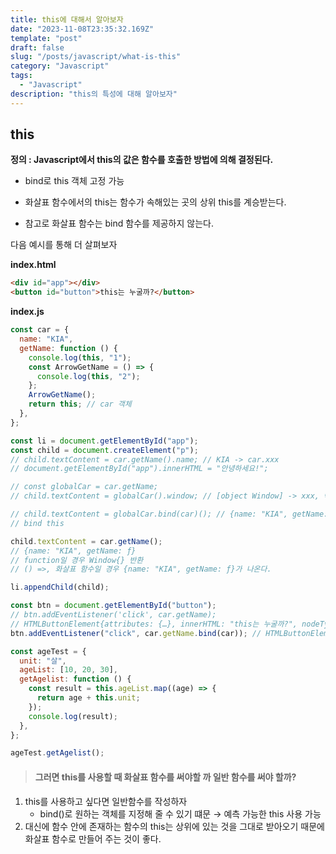 ```yaml
---
title: this에 대해서 알아보자
date: "2023-11-08T23:35:32.169Z"
template: "post"
draft: false
slug: "/posts/javascript/what-is-this"
category: "Javascript"
tags:
  - "Javascript"
description: "this의 특성에 대해 알아보자"
---
```


## this

**정의 : Javascript에서 this의 값은 함수를 호출한 방법에 의해 결정된다.**

- bind로 this 객체 고정 가능

- 화살표 함수에서의 this는 함수가 속해있는 곳의 상위 this를 계승받는다.

- 참고로 화살표 함수는 bind 함수를 제공하지 않는다.

다음 예시를 통해 더 살펴보자

**index.html**

```html
<div id="app"></div>
<button id="button">this는 누굴까?</button>
```

**index.js**

```js
const car = {
  name: "KIA",
  getName: function () {
    console.log(this, "1");
    const ArrowGetName = () => {
      console.log(this, "2");
    };
    ArrowGetName();
    return this; // car 객체
  },
};

const li = document.getElementById("app");
const child = document.createElement("p");
// child.textContent = car.getName().name; // KIA -> car.xxx
// document.getElementById("app").innerHTML = "안녕하세요!";

// const globalCar = car.getName;
// child.textContent = globalCar().window; // [object Window] -> xxx, 밖에서 최상단 window객체가 부른 것

// child.textContent = globalCar.bind(car)(); // {name: "KIA", getName: ƒ}
// bind this

child.textContent = car.getName();
// {name: "KIA", getName: ƒ}
// function일 경우 Window{} 반환
// () =>, 화살표 함수일 경우 {name: "KIA", getName: ƒ}가 나온다.

li.appendChild(child);

const btn = document.getElementById("button");
// btn.addEventListener('click', car.getName);
// HTMLButtonElement{attributes: {…}, innerHTML: "this는 누굴까?", nodeType: 1, tagName: "button"}
btn.addEventListener("click", car.getName.bind(car)); // HTMLButtonElement -> car

const ageTest = {
  unit: "살",
  ageList: [10, 20, 30],
  getAgelist: function () {
    const result = this.ageList.map((age) => {
      return age + this.unit;
    });
    console.log(result);
  },
};

ageTest.getAgelist();
```

> #### 그러면 this를 사용할 때 화살표 함수를 써야할 까 일반 함수를 써야 할까?

1. this를 사용하고 싶다면 일반함수를 작성하자
   - bind()로 원하는 객체를 지정해 줄 수 있기 떄문 → 예측 가능한 this 사용 가능
2. 대신에 함수 안에 존재하는 함수의 this는 상위에 있는 것을 그대로 받아오기 때문에 화살표 함수로 만들어 주는 것이 좋다.
